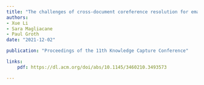 ```yaml
---
title: "The challenges of cross-document coreference resolution for email"
authors:
- Xue Li
- Sara Magliacane
- Paul Groth
date: "2021-12-02"

publication: "Proceedings of the 11th Knowledge Capture Conference"

links:
    pdf: https://dl.acm.org/doi/abs/10.1145/3460210.3493573

---
```


